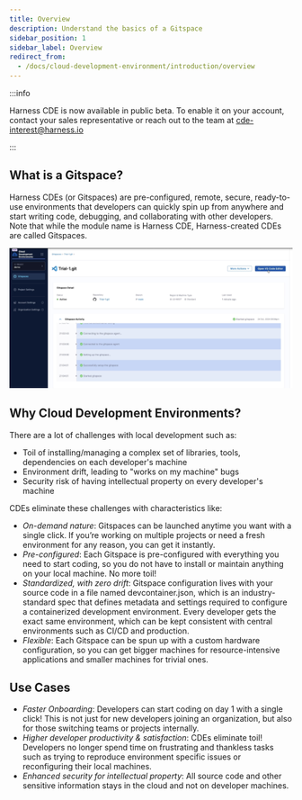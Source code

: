 ```yaml
---
title: Overview
description: Understand the basics of a Gitspace 
sidebar_position: 1
sidebar_label: Overview
redirect_from:
  - /docs/cloud-development-environment/introduction/overview
---
```


:::info

Harness CDE is now available in public beta. To enable it on your account, contact your sales representative or reach out to the team at cde-interest@harness.io 

:::

## What is a Gitspace?
Harness CDEs (or Gitspaces) are pre-configured, remote, secure, ready-to-use environments that developers can quickly spin up from anywhere and start writing code, debugging, and collaborating with other developers. Note that while the module name is Harness CDE, Harness-created CDEs are called Gitspaces.

![](./static/gitspaces-overview.png)


## Why Cloud Development Environments?
There are a lot of challenges with local development such as:
- Toil of installing/managing a complex set of libraries, tools, dependencies on each developer's machine
- Environment drift, leading to "works on my machine" bugs
- Security risk of having intellectual property on every developer's machine

CDEs eliminate these challenges with characteristics like:
- *On-demand nature*: Gitspaces can be launched anytime you want with a single click. If you’re working on multiple projects or need a fresh environment for any reason, you can get it instantly. 
- *Pre-configured*: Each Gitspace is pre-configured with everything you need to start coding, so you do not have to install or maintain anything on your local machine. No more toil!
- *Standardized, with zero drift*: Gitspace configuration lives with your source code in a file named devcontainer.json, which is an industry-standard spec that defines metadata and settings required to configure a containerized development environment. Every developer gets the exact same environment, which can be kept consistent with central environments such as CI/CD and production.
- *Flexible*: Each Gitspace can be spun up with a custom hardware configuration, so you can get bigger machines for resource-intensive applications and smaller machines for trivial ones. 

## Use Cases
- *Faster Onboarding*: Developers can start coding on day 1 with a single click! This is not just for new developers joining an organization, but also for those switching teams or projects internally. 
- *Higher developer productivity & satisfaction*: CDEs eliminate toil! Developers no longer spend time on frustrating and thankless tasks such as trying to reproduce environment specific issues or reconfiguring their local machines. 
- *Enhanced security for intellectual property*: All source code and other sensitive information stays in the cloud and not on developer machines. 
